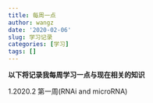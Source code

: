 ```yaml
---
title: 每周一点
author: wangz
date: '2020-02-06'
slug: 学习记录
categories: [学习]
tags: []
---
```


**以下将记录我每周学习一点与现在相关的知识**

1.2020.2 第一周(RNAi and microRNA)
